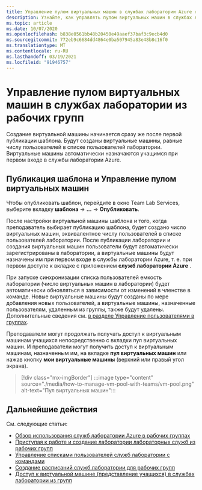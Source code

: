 ```yaml
---
title: Управление пулом виртуальных машин в службах лаборатории Azure от команд
description: Узнайте, как управлять пулом виртуальных машин в службах лаборатории Azure из групп.
ms.topic: article
ms.date: 10/07/2020
ms.openlocfilehash: b838e0561bb48b20450e49aaef37baf3c9ecb4d0
ms.sourcegitcommit: 772eb9c6684dd4864e0ba507945a83e48b8c16f0
ms.translationtype: MT
ms.contentlocale: ru-RU
ms.lasthandoff: 03/19/2021
ms.locfileid: "91946757"
---
```

# <a name="manage-a-vm-pool-in-lab-services-from-teams"></a>Управление пулом виртуальных машин в службах лаборатории из рабочих групп

Создание виртуальной машины начинается сразу же после первой публикации шаблона. Будут созданы виртуальные машины, равные числу пользователей в списке пользователей лаборатории. Виртуальные машины автоматически назначаются учащимся при первом входе в службы лаборатории Azure. 

## <a name="publish-a-template-and-manage-a-vm-pool"></a>Публикация шаблона и Управление пулом виртуальных машин

Чтобы опубликовать шаблон, перейдите в окно Team Lab Services, выберите вкладку **шаблона** -> **...**  ->  **Опубликовать**.

После настройки виртуальной машины шаблона и того, когда преподаватель выбирает публикацию шаблона, будет создано число виртуальных машин, эквивалентное числу пользователей в списке пользователей лаборатории. После публикации лаборатории и создания виртуальных машин пользователи будут автоматически зарегистрированы в лаборатории, а виртуальные машины будут назначены им при первом входе в службы лаборатории Azure, т. е. при первом доступе к вкладке с приложением **служб лаборатории Azure** . 

При запуске синхронизации списка пользователей емкость лаборатории (число виртуальных машин в лаборатории) будет автоматически обновляться в зависимости от изменений в членстве в команде. Новые виртуальные машины будут созданы по мере добавления новых пользователей, а виртуальные машины, назначенные пользователям, удаленным из группы, также будут удалены. Дополнительные сведения см. [в разделе Управление пользователями в группах](how-to-manage-user-lists-within-teams.md). 

Преподаватели могут продолжать получать доступ к виртуальным машинам учащихся непосредственно с вкладки пул виртуальных машин. И преподаватели могут получить доступ к виртуальным машинам, назначенным им, на вкладке **пул виртуальных машин** или нажав кнопку **мои виртуальные машины** (верхний или правый угол экрана). 

> [!div class="mx-imgBorder"]
> :::image type="content" source="./media/how-to-manage-vm-pool-with-teams/vm-pool.png" alt-text="Пул виртуальных машин":::

## <a name="next-steps"></a>Дальнейшие действия

См. следующие статьи:

- [Обзор использования служб лаборатории Azure в рабочих группах](lab-services-within-teams-overview.md)
- [Приступая к работе и создание лаборатории лабораторных служб из рабочих групп](how-to-get-started-create-lab-within-teams.md)
- [Управление списками пользователей служб лаборатории с командами](how-to-manage-user-lists-within-teams.md)
- [Создание расписаний служб лаборатории для рабочих групп](how-to-create-schedules-within-teams.md)
- [Доступ к виртуальной машине (представление учащихся) в службах лаборатории из групп](how-to-access-vm-for-students-within-teams.md)


